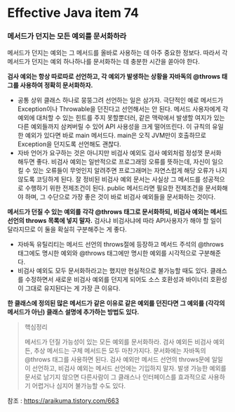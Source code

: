 # Effective Java item 74



### 메서드가 던지는 모든 예외를 문서화하라



메서드가 던지는 예외는 그 메서드를 올바로 사용하는 데 아주 중요한 정보다. 따라서 각 메서드가 던지는 예외 하나하나를 문서화하는 데 충분한 시간을 쏟아야 한다.



**검사 예외는 항상 따로따로 선언하고, 각 예외가 발생하는 상황을 자바독의 @throws 태그를 사용하여 정확히 문서화하자.** 

- 공통 상위 클래스 하나로 뭉뚱그려 선언하는 일은 삼가자. 극단적인 예로 메서드가 Exception이나 Throwable을 던진다고 선언해서는 안 된다. 메서드 사용자에게 각 예외에 대처할 수 있는 힌트를 주지 못할뿐더러, 같은 맥락에서 발생할 여지가 있는 다른 예외들까지 삼켜버릴 수 있어 API 사용성을 크게 떨어뜨린다. 이 규칙의 유일한 예외가 있다면 바로 main 메서드다. main은 오직 JVM만이 호출하므로 Exception을 던지도록 선언해도 괜찮다.
- 자바 언어가 요구하는 것은 아니지만 비검사 예외도 검사 예외처럼 정성껏 문서화 해두면 좋다. 비검사 예외는 일반적으로 프로그래밍 오류를 뜻하는데, 자신이 일으킬 수 있는 오류들이 무엇인지 알려주면 프로그래머는 자연스럽게 해당 오류가 나지 않도록 코딩하게 된다. 잘 정비된 비검사 예외 문서는 사실상 그 메서드를 성공적으로 수행하기 위한 전제조건이 된다. public 메서드라면 필요한 전제조건을 문서화해야 하며, 그 수단으로 가장 좋은 것이 바로 비검사 예외들을 문서화하는 것이다.



**메서드가 던질 수 있는 예외를 각각 @throws 태그로 문서화하되, 비검사 예외는 메서드 선언의 throws 목록에 넣지 말자.** 검사냐 비검사냐에 따라 API사용자가 해야 할 일이 달라지므로 이 둘을 확실히 구분해주는 게 좋다.

- 자바독 유틸리티는 메서드 선언의 throws절에 등장하고 메서드 주석의 @throws 태그에도 명시한 예외와 @throws 태그에만 명시한 예외를 시각적으로 구분해준다.
- 비검사 예외도 모두 문서화하라고는 했지만 현실적으로 불가능할 때도 있다. 클래스를 수정하면서 새로운 비검사 예외를 던지게 되어도 소스 호환성과 바이너리 호환성이 그대로 유지된다는 게 가장 큰 이유다.



**한 클래스에 정의된 많은 메서드가 같은 이유로 같은 예외를 던진다면 그 예외를 (각각의 메서드가 아닌) 클래스 설명에 추가하는 방법도 있다.** 



> 핵심정리
>
> 메서드가 던질 가능성이 있는 모든 예외를 문서화하라. 검사 예외든 비검사 예외든, 추상 메서드는 구체 메서드든 모두 마찬가지다. 문서화에는 자바독의 @throws 태그를 사용하면 된다. 검사 예외만 메서드 선언의 throws문에 일일이 선언하고, 비검사 예외는 메서드 선언에는 기입하지 말자. 발생 가능한 예외를 문서로 남기지 않으면 다른사람이 그 클래스나 인터페이스를 효과적으로 사용하기 어렵거나 심지어 불가능할 수도 있다.



참조 : https://araikuma.tistory.com/663